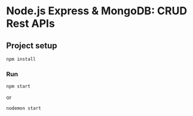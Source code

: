 # Node.js Express & MongoDB: CRUD Rest APIs

## Project setup
```
npm install
```

### Run
```
npm start
```
or
```
nodemon start
```
